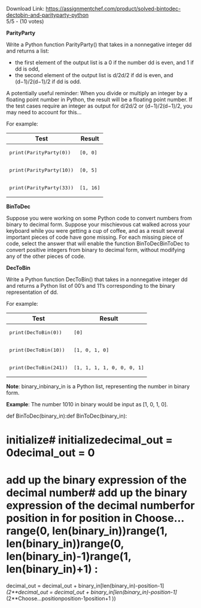 Download Link: https://assignmentchef.com/product/solved-bintodec-dectobin-and-parityparty-python
<br>
5/5 - (10 votes)

<strong>ParityParty</strong>

Write a Python function ParityParty() that takes in a nonnegative integer dd and returns a list:

<ul>

 <li>the first element of the output list is a 0 if the number dd is even, and 1 if dd is odd,</li>

 <li>the second element of the output list is d/2d/2 if dd is even, and (d−1)/2(d−1)/2 if dd is odd.</li>

</ul>

A potentially useful reminder: When you divide or multiply an integer by a floating point number in Python, the result will be a floating point number. If the test cases require an integer as output for d/2d/2 or (d−1)/2(d−1)/2, you may need to account for this…

For example:

<table>

 <thead>

  <tr>

   <th scope="col">Test</th>

   <th scope="col">Result</th>

  </tr>

 </thead>

 <tbody>

  <tr>

   <td><pre>print(ParityParty(0))</pre></td>

   <td><pre>[0, 0]</pre></td>

  </tr>

  <tr>

   <td><pre>print(ParityParty(10))</pre></td>

   <td><pre>[0, 5]</pre></td>

  </tr>

  <tr>

   <td><pre>print(ParityParty(33))</pre></td>

   <td><pre>[1, 16]</pre></td>

  </tr>

 </tbody>

</table>

<strong>BinToDec</strong>

Suppose you were working on some Python code to convert numbers from binary to decimal form. Suppose your mischievous cat walked across your keyboard while you were getting a cup of coffee, and as a result several important pieces of code have gone missing. For each missing piece of code, select the answer that will enable the function BinToDecBinToDec to convert positive integers from binary to decimal form, without modifying any of the other pieces of code.

<strong>DecToBin</strong>

Write a Python function DecToBin() that takes in a nonnegative integer dd and returns a Python list of 00’s and 11’s corresponding to the binary representation of dd.

For example:

<table>

 <thead>

  <tr>

   <th scope="col">Test</th>

   <th scope="col">Result</th>

  </tr>

 </thead>

 <tbody>

  <tr>

   <td><pre>print(DecToBin(0))</pre></td>

   <td><pre>[0]</pre></td>

  </tr>

  <tr>

   <td><pre>print(DecToBin(10))</pre></td>

   <td><pre>[1, 0, 1, 0]</pre></td>

  </tr>

  <tr>

   <td><pre>print(DecToBin(241))</pre></td>

   <td><pre>[1, 1, 1, 1, 0, 0, 0, 1]</pre></td>

  </tr>

 </tbody>

</table>

<strong>Note</strong>: binary_inbinary_in is a Python list, representing the number in binary form.

<strong>Example</strong>: The number 1010 in binary would be input as [1, 0, 1, 0].

def BinToDec(binary_in):def BinToDec(binary_in):

# initialize# initializedecimal_out = 0decimal_out = 0

# add up the binary expression of the decimal number# add up the binary expression of the decimal numberfor position in for position in Choose…range(0, len(binary_in))range(1, len(binary_in))range(0, len(binary_in)-1)range(1, len(binary_in)+1) :

decimal_out = decimal_out + binary_in[len(binary_in)-position-1]*(2**decimal_out = decimal_out + binary_in[len(binary_in)-position-1]*(2**Choose…positionposition-1position+1 ))